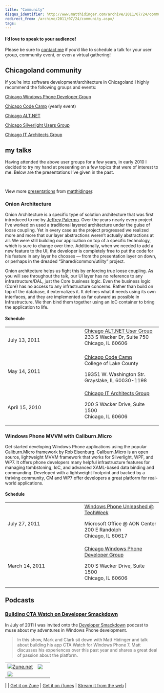 ```yaml
---
title: "Community"
disqus_identifier: http://www.matthidinger.com/archive/2011/07/24/community.aspx
redirect_from: /archive/2011/07/24/community.aspx/
tags: 
---
```

#### I’d love to speak to your audience!

Please be sure to [contact me](http://matthidinger.com/contact.aspx) if you’d like to schedule a talk for your user group, community event, or even a virtual gathering!

Chicagoland community
---------------------

If you’re into software development/architecture in Chicagoland I highly recommend the following groups and events:

[Chicago Windows Phone Developer Group](http://www.meetup.com/Chicago-Windows-Phone-Developers/)

[Chicago Code Camp](http://chicagocodecamp.com/) (yearly event)

[Chicago ALT.NET](http://chicagoalt.net/Home)

[Chicago Silverlight Users Group](http://chicagosilverlight.eventbrite.com/)

[Chicago IT Architects Group](http://www.chicagoarchitectsgroup.com/)

my talks
--------

Having attended the above user groups for a few years, in early 2010 I decided to try my hand at presenting on a few topics that were of interest to me. Below are the presentations I’ve given in the past.

 

View more [presentations](http://www.slideshare.net/) from [matthidinger](http://www.slideshare.net/matthidinger).

### Onion Architecture

Onion Architecture is a specific type of solution architecture that was first introduced to me by [Jeffrey Palermo](http://jeffreypalermo.com/blog/the-onion-architecture-part-1/). Over the years nearly every project I’ve worked on used a traditional layered architecture under the guise of loose coupling. Yet in every case as the project progressed we realized more and more that our layer abstractions weren’t actually abstractions at all. We were still building our application on top of a specific technology, which is sure to change over time. Additionally, when we needed to add a new feature to the UI, the developer is completely free to put the code for his feature in any layer he chooses — from the presentation layer on down, or perhaps in the dreaded “Shared/common/utility” project.

Onion architecture helps us fight this by enforcing true loose coupling. As you will see throughout the talk, our UI layer has no reference to any infrastructure/DAL, just the Core business logic. Even the business logic (Core) has no access to any infrastructure concerns. Rather than build on top of the database, it externalizes it. It defines what it needs using its own interfaces, and they are implemented as far outward as possible in Infrastructure. We then bind them together using an IoC container to bring the application to life.

#### Schedule

<table>
<colgroup>
<col width="50%" />
<col width="50%" />
</colgroup>
<tbody>
<tr class="odd">
<td>July 13, 2011</td>
<td><a href="http://chicagoalt.net/event/july-2011-meeting-onion-architecture-with-asp-net-mvc">Chicago ALT.NET User Group</a> <br />
233 S Wacker Dr, Suite 750<br />
Chicago, IL 60606<br />
<br />
</td>
</tr>
<tr class="even">
<td>May 14, 2011</td>
<td><a href="http://chicagocodecamp.com/sessions/28">Chicago Code Camp</a><br />
College of Lake County
<p>19351 W. Washington Str.<br />
Grayslake, IL 60030-1198</p></td>
</tr>
<tr class="odd">
<td>April 15, 2010</td>
<td><a href="http://chicagoarchitectsgroup.com/Meetings.aspx?mid=18">Chicago IT Architects Group</a><br />

<p>200 S Wacker Drive, Suite 1500<br />
Chicago, IL 60606</p></td>
</tr>
</tbody>
</table>

### Windows Phone MVVM with Caliburn.Micro

Get started developing Windows Phone applications using the popular Caliburn.Micro framework by Rob Eisenburg. Caliburn.Micro is an open source, lightweight MVVM framework that works for Silverlight, WPF, and WP7. It offers phone developers many helpful infrastructure features for managing tombstoning, IoC, and advanced XAML-based data binding and commanding. Developed with a lightweight footprint and backed by a thriving community, CM and WP7 offer developers a great platform for real-world applications.

#### Schedule

<table>
<colgroup>
<col width="50%" />
<col width="50%" />
</colgroup>
<tbody>
<tr class="odd">
<td>July 27, 2011</td>
<td><a href="http://windowsphonetechweek.eventbrite.com/">Windows Phone Unleashed @ TechWeek</a><br />

<p>Microsoft Office @ AON Center<br />
200 E Randolph<br />
Chicago, IL 60617</p></td>
</tr>
<tr class="even">
<td>March 14, 2011</td>
<td><a href="http://www.meetup.com/Chicago-Windows-Phone-Developers/events/16679113/">Chicago Windows Phone Developer Group</a><br />

<p>200 S Wacker Drive, Suite 1500<br />
Chicago, IL 60606</p></td>
</tr>
</tbody>
</table>

Podcasts
--------

### [Building CTA Watch on Developer Smackdown](http://developersmackdown.com/archives/show/53)

In July of 2011 I was invited onto the [Developer Smackdown](http://developersmackdown.com/archives/show/53) podcast to muse about my adventures in Windows Phone development.

> In this show, Mark and Clark sit down with Matt Hidinger and talk about building his app CTA Watch for Windows Phone 7. Matt discusses his experiences over this past year and shares a great deal of passion about the platform.

|                                                                                                                                                               |                                                                                                                                                                                         |                                                                                                                                                                                             |
|---------------------------------------------------------------------------------------------------------------------------------------------------------------|-----------------------------------------------------------------------------------------------------------------------------------------------------------------------------------------|---------------------------------------------------------------------------------------------------------------------------------------------------------------------------------------------|
| [![Zune.net](http://social.zune.net/xweb/zune/argoV2/images/ZuneLogo.gif)](http://social.zune.net/podcast/The-Smackdown/dc0d78a9-8d5d-4fb4-b205-1491945cab7c) | ![](http://www.rechargebiomedical.com/blog/wp-content/uploads/2011/02/itunes_logo1.jpg)
 | ![](http://a4.mzstatic.com/us/r30/Podcasts/d5/69/49/ps.jbzitkii.170x170-75.jpg)
 |
| [Get it on Zune](http://social.zune.net/podcast/The-Smackdown/dc0d78a9-8d5d-4fb4-b205-1491945cab7c)                                                           | [Get it on iTunes](http://itunes.apple.com/us/podcast/the-smackdown/id331905132)                                                                                                        | [Stream it from the web](http://developersmackdown.com/Archives/Show/53)                                                                                                                    |



